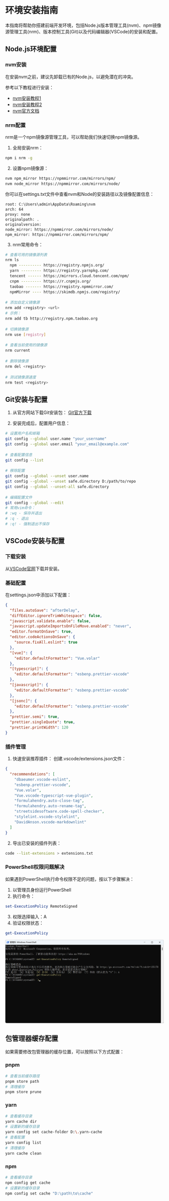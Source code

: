 # 环境安装指南

本指南将帮助你搭建前端开发环境，包括Node.js版本管理工具(nvm)、npm镜像源管理工具(nrm)、版本控制工具(Git)以及代码编辑器(VSCode)的安装和配置。

## Node.js环境配置

### nvm安装

在安装nvm之前，建议先卸载已有的Node.js，以避免潜在的冲突。

参考以下教程进行安装：

- [nvm安装教程1](https://blog.csdn.net/li222248/article/details/123796892)
- [nvm安装教程2](https://www.jianshu.com/p/4849adf7fccc)
- [nvm官方文档](https://nvm.uihtm.com/)

### nrm配置

nrm是一个npm镜像源管理工具，可以帮助我们快速切换npm镜像源。

1. 全局安装nrm：

```bash
npm i nrm -g
```

2. 设置npm镜像源：

```bash
nvm npm_mirror https://npmmirror.com/mirrors/npm/
nvm node_mirror https://npmmirror.com/mirrors/node/
```

你可以在settings.txt文件中查看nvm和Node的安装路径以及镜像配置信息：

```plain
root: C:\Users\admin\AppData\Roaming\nvm
arch: 64
proxy: none
originalpath: .
originalversion: 
node_mirror: https://npmmirror.com/mirrors/node/
npm_mirror: https://npmmirror.com/mirrors/npm/
```

3. nrm常用命令：

```bash
# 查看可用的镜像源列表
nrm ls
  npm ---------- https://registry.npmjs.org/
  yarn --------- https://registry.yarnpkg.com/
  tencent ------ https://mirrors.cloud.tencent.com/npm/
  cnpm --------- https://r.cnpmjs.org/
  taobao ------- https://registry.npmmirror.com/
  npmMirror ---- https://skimdb.npmjs.com/registry/

# 添加自定义镜像源
nrm add <registry> <url>
# 示例：
nrm add tb http://registry.npm.taobao.org

# 切换镜像源
nrm use [registry]

# 查看当前使用的镜像源
nrm current

# 删除镜像源
nrm del <registry>

# 测试镜像源速度
nrm test <registry>
```

## Git安装与配置

1. 从官方网站下载Git安装包：
[Git官方下载](https://git-scm.com/download/win)

2. 安装完成后，配置用户信息：

```bash
# 设置用户名和邮箱
git config --global user.name "your_username"
git config --global user.email "your_email@example.com"

# 查看配置信息
git config --list

# 移除配置
git config --global --unset user.name
git config --global --unset safe.directory D:/path/to/repo
git config --global --unset-all safe.directory

# 编辑配置文件
git config --global --edit
# 常用vim命令：
# :wq - 保存并退出
# :q - 退出
# :q! - 强制退出不保存
```

## VSCode安装与配置

### 下载安装

从[VSCode官网](https://code.visualstudio.com/)下载并安装。

### 基础配置

在settings.json中添加以下配置：

```json
{
  "files.autoSave": "afterDelay",
  "diffEditor.ignoreTrimWhitespace": false,
  "javascript.validate.enable": false,
  "javascript.updateImportsOnFileMove.enabled": "never",
  "editor.formatOnSave": true,
  "editor.codeActionsOnSave": {
    "source.fixAll.eslint": true
  },
  "[vue]": {
    "editor.defaultFormatter": "Vue.volar"
  },
  "[typescript]": {
    "editor.defaultFormatter": "esbenp.prettier-vscode"
  },
  "[javascript]": {
    "editor.defaultFormatter": "esbenp.prettier-vscode"
  },
  "[jsonc]": {
    "editor.defaultFormatter": "esbenp.prettier-vscode"
  },
  "prettier.semi": true,
  "prettier.singleQuote": true,
  "prettier.printWidth": 120
}
```

### 插件管理

1. 快速安装推荐插件：
创建.vscode/extensions.json文件：

```json
{
  "recommendations": [
    "dbaeumer.vscode-eslint",
    "esbenp.prettier-vscode",
    "Vue.volar",
    "Vue.vscode-typescript-vue-plugin",
    "formulahendry.auto-close-tag",
    "formulahendry.auto-rename-tag",
    "streetsidesoftware.code-spell-checker",
    "stylelint.vscode-stylelint",
    "DavidAnson.vscode-markdownlint"
  ]
}
```

2. 导出已安装的插件列表：

```bash
code --list-extensions > extensions.txt
```

### PowerShell权限问题解决

如果遇到PowerShell执行命令权限不足的问题，按以下步骤解决：

1. 以管理员身份运行PowerShell
2. 执行命令：

```powershell
set-ExecutionPolicy RemoteSigned
```

3. 权限选择输入：A
4. 验证权限状态：

```powershell
get-ExecutionPolicy
```

![PowerShell权限设置](https://raw.githubusercontent.com/xxxsjan/pic-bed/main/202304291738356.png)

## 包管理器缓存配置

如果需要修改包管理器的缓存位置，可以按照以下方式配置：

### pnpm

```bash
# 查看当前缓存路径
pnpm store path
# 清理缓存
pnpm store prune
```

### yarn

```bash
# 查看缓存目录
yarn cache dir
# 设置新的缓存目录
yarn config set cache-folder D:\.yarn-cache
# 查看配置
yarn config list
# 清理缓存
yarn cache clean
```

### npm

```bash
# 查看缓存目录
npm config get cache
# 设置新的缓存目录
npm config set cache "D:\path\to\cache"
```
